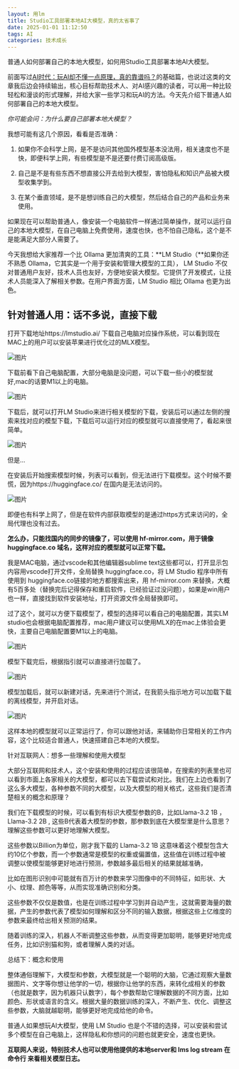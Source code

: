 ```yaml
---
layout: 用lm
title: Studio工具部署本地AI大模型，真的太省事了
date: 2025-01-01 11:12:50
tags: AI
categories: 技术成长
---
```


普通人如何部署自己的本地大模型，如何用Studio工具部署本地AI大模型。

前面写过[AI时代：玩AI却不懂一点原理，真的靠谱吗？](http://mp.weixin.qq.com/s?__biz=MzIzNDA3MzA3MQ==&mid=2464356719&idx=1&sn=6df620a76eabec6d4fe8566ab33d95ad&chksm=ffec47efc89bcef95afddf24c3b8eafbcc606e3cc82f8670fa810344b1deb084afbd116fdfe5&scene=21#wechat_redirect)的基础篇，也说过这类的文章我后边会持续输出，核心目标帮助技术人、对AI感兴趣的读者，可以用一种比较轻松和漫谈的形式理解，并给大家一些学习和玩AI的方法。今天先介绍下普通人如何部署自己的本地大模型。

*你可能会问：为什么要自己部署本地大模型？*

我想可能有这几个原因，看看是否准确：

1. 如果你不会科学上网，是不是访问其他国外模型基本没法用，相关速度也不是快，即便科学上网，有些模型是不是还要付费订阅高级版。

   

2. 自己是不是有些东西不想直接公开去给到大模型，害怕隐私和知识产品被大模型收集学到。

   

3. 在某个垂直领域，是不是想训练自己的大模型，然后结合自己的产品和业务来使用。



如果现在可以帮助普通人，像安装一个电脑软件一样通过简单操作，就可以运行自己的本地大模型，在自己电脑上免费使用，速度也快，也不怕自己隐私，这个是不是能满足大部分人需要了。

今天我想给大家推荐一个比 Ollama 更加清爽的工具：**LM Studio（**如果你还不熟悉 Ollama，它其实是一个用于安装和管理大模型的工具）， LM Studio 不仅对普通用户友好，技术人员也友好，方便地安装大模型。它提供了开发模式，让技术人员能深入了解相关参数。在用户界面方面，LM Studio 相比 Ollama 也更为出色。



## 针对普通人用：话不多说，直接下载

打开下载地址https://lmstudio.ai/ 下载自己电脑对应操作系统，可以看到现在MAC上的用户可以安装苹果进行优化过的MLX模型。

![图片](https://raw.githubusercontent.com/zhulg/allpic/master/640-20250101111437107)

下载前看下自己电脑配置，大部分电脑是没问题，可以下载一些小的模型就好,mac的话要M1以上的电脑。

![图片](https://raw.githubusercontent.com/zhulg/allpic/master/640-20250101111437429)

下载后，就可以打开LM Studio来进行相关模型的下载，安装后可以通过左侧的搜索来找对应的模型下载，下载后可以运行对应的模型就可以直接使用了，看起来很简单。

![图片](https://raw.githubusercontent.com/zhulg/allpic/master/640-20250101111515167)

但是...

在安装后开始搜索模型时候，列表可以看到，但无法进行下载模型。这个时候不要慌，因为https://huggingface.co/ 在国内是无法访问的。

![图片](https://raw.githubusercontent.com/zhulg/allpic/master/640-20250101111438109)

即便也有科学上网了，但是在软件内部获取模型的是通过https方式来访问的，全局代理也没有过去。

**怎么办，只能找国内的同步的镜像了，可以使用 hf-mirror.com，用于镜像 huggingface.co 域名，这样对应的模型就可以正常下载。**

我是MAC电脑，通过vscode和其他编辑器sublime text这些都可以，打开显示包内容用vscode打开文件，全局替换 huggingface.co，将 LM Studio 程序中所有使用到 huggingface.co链接的地方都搜索出来，用 hf-mirror.com 来替换，大概有5百多处（替换完后记得保存和重启软件，已经验证过没问题），如果是win用户也一样，直接找到软件安装地址，打开资源文件全局替换即可。

过了这个，就可以方便下载模型了，模型的选择可以看自己的电脑配置，其实LM studio也会根据电脑配置推荐，mac用户建议可以使用MLX的在mac上体验会更快，主要自己电脑配置要M1以上的电脑。

![图片](https://raw.githubusercontent.com/zhulg/allpic/master/640-20250101111530635)

模型下载完后，根据指引就可以直接进行加载了。

![图片](https://raw.githubusercontent.com/zhulg/allpic/master/640-20250101111541805)

模型加载后，就可以新建对话，先来进行个测试，在我箭头指示地方可以加载下载的离线模型，并开启对话。

![图片](https://raw.githubusercontent.com/zhulg/allpic/master/640-20250101111647590)

这样本地的模型就可以正常运行了，你可以跟他对话，来辅助你日常相关的工作内容，这个比较适合普通人，快速搭建自己本地的大模型。



针对互联网人：想多一些理解和使用大模型

大部分互联网和技术人，这个安装和使用的过程应该很简单，在搜索的列表里也可以看到市面上各家相关的大模型，都可以去下载尝试和对比。我们在上边也看到了这么多大模型，各种参数不同的大模型，以及大模型的相关格式，这些我们是否清楚相关的概念和原理？

我们在下载模型的时候，可以看到有标识大模型参数的B，比如Llama-3.2 1B ，Llama-3.2 2B ,  这些B代表着大模型的参数，那参数到底在大模型里是什么意思？理解这些参数可以更好地理解大模型。

这些参数以Billion为单位，刚才我下载的 Llama-3.2 1B 这意味着这个模型包含大约10亿个参数，而一个参数通常是模型的权重或偏置值，这些值在训练过程中被调整以使模型能够更好地进行预测，参数越多最后相关的结果就越准确，

比如在图形识别中可能就有百万计的参数来学习图像中的不同特征，如形状、大小、纹理、颜色等等，从而实现准确识别和分类。

这些参数不仅仅是数值，也是在训练过程中学习到并自动产生，这就需要海量的数据，产生的参数代表了模型如何理解和区分不同的输入数据，根据这些上亿维度的参数来最终给出相关预测的结果。

随着训练的深入，机器人不断调整这些参数，从而变得更加聪明，能够更好地完成任务，比如识别猫和狗，或者理解人类的对话。



总结下：概念和使用

整体通俗理解下，大模型和参数，大模型就是一个聪明的大脑，它通过观察大量数据图片、文字等你想让他学的一切，根据你让他学的东西，来转化成相关的参数（也就是数字，因为机器只认数字），每个参数帮助它理解数据的不同方面，比如颜色、形状或语言的含义。根据大量的数据训练的深入，不断产生、优化、调整这些参数，大脑就越聪明，能够更好地完成给他的命令。

普通人如果想玩AI大模型，使用 LM Studio 也是个不错的选择，可以安装和尝试多个模型在自己电脑上，这样隐私和你想问的问题也就更安全，速度也更快。

**互联网人来说，特别技术人也可以使用他提供的本地server和 lms log stream 在命令行 来看相关模型日志。**
